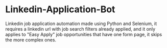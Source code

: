 # Linkedin-Application-Bot
 
Linkedin job application automation made using Python and Selenium, it requires a linkedin url with job search filters already applied, and it only applies to "Easy Apply" job opportunities that have one form page, it skips the more complex ones.
